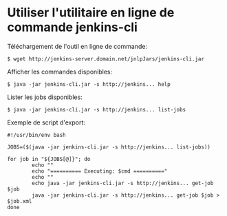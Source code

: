 # Utiliser l'utilitaire en ligne de commande jenkins-cli

Téléchargement de l'outil en ligne de commande:

	$ wget http://jenkins-server.domain.net/jnlpJars/jenkins-cli.jar

Afficher les commandes disponibles:

	$ java -jar jenkins-cli.jar -s http://jenkins... help 

Lister les jobs disponibles:

	$ java -jar jenkins-cli.jar -s http://jenkins... list-jobs  

Exemple de script d'export:

	#!/usr/bin/env bash                                                 

	JOBS=($(java -jar jenkins-cli.jar -s http://jenkins... list-jobs))                                                                  

	for job in "${JOBS[@]}"; do                                         
        	echo ""                                                     
	        echo "========== Executing: $cmd =========="                
        	echo ""                                                     
	        echo java -jar jenkins-cli.jar -s http://jenkins... get-job $job                                                            
	        java -jar jenkins-cli.jar -s http://jenkins... get-job $job > $job.xml                                                       
	done                                                                



